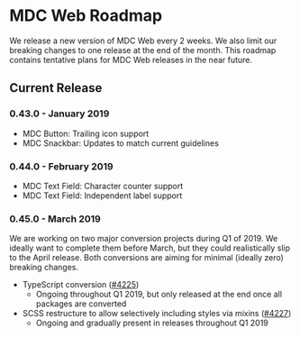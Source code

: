 # MDC Web Roadmap
We release a new version of MDC Web every 2 weeks. We also limit our breaking changes to one release at the end of the month.
This roadmap contains tentative plans for MDC Web releases in the near future.

## Current Release

### 0.43.0 - January 2019

* MDC Button: Trailing icon support
* MDC Snackbar: Updates to match current guidelines

### 0.44.0 - February 2019

* MDC Text Field: Character counter support
* MDC Text Field: Independent label support

### 0.45.0 - March 2019

We are working on two major conversion projects during Q1 of 2019. We ideally want to complete them before March, but
they could realistically slip to the April release. Both conversions are aiming for minimal (ideally zero) breaking changes.

* TypeScript conversion ([#4225](https://github.com/material-components/material-components-web/issues/4225))
  * Ongoing throughout Q1 2019, but only released at the end once all packages are converted
* SCSS restructure to allow selectively including styles via mixins ([#4227](https://github.com/material-components/material-components-web/issues/4227))
  * Ongoing and gradually present in releases throughout Q1 2019
